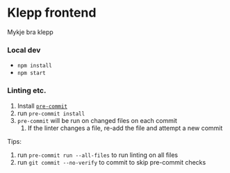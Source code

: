 # Klepp frontend

Mykje bra klepp

### Local dev

- `npm install`
- `npm start`

### Linting etc.

1. Install [`pre-commit`](https://pre-commit.com/#install)
2. run `pre-commit install`
3. `pre-commit` will be run on changed files on each commit
   1. If the linter changes a file, re-add the file and attempt a new commit

Tips:

1. run `pre-commit run --all-files` to run linting on all files
2. run `git commit --no-verify` to commit to skip pre-commit checks
